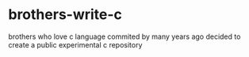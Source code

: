 # brothers-write-c
brothers who love c language commited by many years ago decided to create a public experimental c repository
